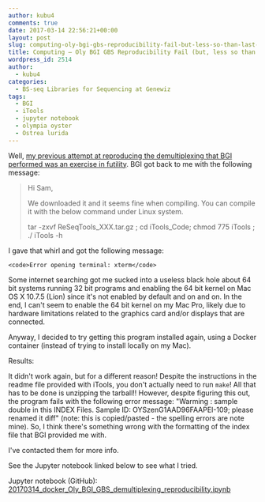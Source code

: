 ```yaml
---
author: kubu4
comments: true
date: 2017-03-14 22:56:21+00:00
layout: post
slug: computing-oly-bgi-gbs-reproducibility-fail-but-less-so-than-last-time
title: Computing – Oly BGI GBS Reproducibility Fail (but, less so than last time)...
wordpress_id: 2514
author:
  - kubu4
categories:
  - BS-seq Libraries for Sequencing at Genewiz
tags:
  - BGI
  - iTools
  - jupyter notebook
  - olympia oyster
  - Ostrea lurida
---
```


Well, [my previous attempt at reproducing the demultiplexing that BGI performed was an exercise in futility](2017/03/07/computing-oly-bgi-gbs-reproducibility-fail.html). BGI got back to me with the following message:





<blockquote>Hi Sam,

We downloaded it and it seems fine when compiling. You can compile it with the below command under Linux system.

tar -zxvf ReSeqTools_XXX.tar.gz ; cd iTools_Code; chmod 775 iTools ; ./ iTools -h</blockquote>





I gave that whirl and got the following message:


    
    <code>Error opening terminal: xterm</code>



Some internet searching got me sucked into a useless black hole about 64 bit systems running 32 bit programs and enabling the 64 bit kernel on Mac OS X 10.7.5 (Lion) since it's not enabled by default and on and on. In the end, I can't seem to enable the 64 bit kernel on my Mac Pro, likely due to hardware limitations related to the graphics card and/or displays that are connected.

Anyway, I decided to try getting this program installed again, using a Docker container (instead of trying to install locally on my Mac).



Results:

It didn't work again, but for a different reason! Despite the instructions in the readme file provided with iTools, you don't actually need to run `make`! All that has to be done is unzipping the tarball!! However, despite figuring this out, the program fails with the following error message: "Warming : sample double in this INDEX Files. Sample ID: OYSzenG1AAD96FAAPEI-109; please renamed it diff" (note: this is copied/pasted - the spelling errors are note mine). So, I think there's something wrong with the formatting of the index file that BGI provided me with.

I've contacted them for more info.

See the Jupyter notebook linked below to see what I tried.

Jupyter notebook (GitHub): [20170314_docker_Oly_BGI_GBS_demultiplexing_reproducibility.ipynb](httpss://github.com/sr320/LabDocs/blob/master/jupyter_nbs/sam/20170314_docker_Oly_BGI_GBS_demultiplexing_reproducibility.ipynb)
